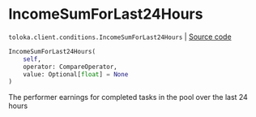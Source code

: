 # IncomeSumForLast24Hours
`toloka.client.conditions.IncomeSumForLast24Hours` | [Source code](https://github.com/Toloka/toloka-kit/blob/v0.1.26/src/client/conditions.py#L193)

```python
IncomeSumForLast24Hours(
    self,
    operator: CompareOperator,
    value: Optional[float] = None
)
```

The performer earnings for completed tasks in the pool over the last 24 hours

